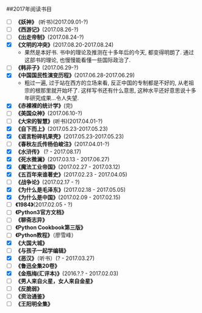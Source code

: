 ##2017年阅读书目

- [ ] **《妖神》** (听书)(2017.09.01-?)
- [ ] **《西游记》**(2017.08.26-?)
- [ ] **《出走帝制》**(2017.08.24-?)
- [x] **《文明的冲突》**(2017.08.20-2017.08.24)
  - 果然是本好书. 书中的理论及推测在十多年后的今天, 都变得明朗了. 通过这部书的理论, 也慢慢能看懂一些国际政治了.
- [ ] **《韩非子》**(2017.06.29-?)
- [x] **《中国国民性演变历程》**(2017.06.28-2017.06.29)
  - 粗过一遍, 过于站在西方的立场来看, 反正中国的专制都是不好的, 从老祖宗的根那里就开始坏了. 这样写书还有什么意思, 这种水平还好意思说十多年研究成果...令人失望.
- [x] **《赤裸裸的统计学》**(完)
- [ ] **《美国众神》**(2017.06.10-?)
- [ ] **《大宋的智慧》**(听书)(2017.04.01-?)
- [x] **《自下而上》**(2017.05.23-2017.05.23)
- [x] **《谣言粉碎机果壳》**(2017.05.23-2017.05.23)
- [ ] **《春秋左氏传杨伯峻注》**(2017.04.01-?)
- [x] **《水浒传》** (? - 2017.08.17)
- [x] **《死水微澜》**(2017.03.13 - 2017.06.27)
- [x] **《魔法工业帝国》**(2017.02.27 - 2017.03.12)
- [x] **《五百年来谁著史》**(2017.02.23 - 2017.04.05)
- [ ] **《战争论》**(2017.02.17 - ?)
- [x] **《为什么是毛泽东》**(2017.02.18 - 2017.05.05)
- [x] **《为什么是中国》**(2017.02.09 - 2017.02.15)
- [ ] **《1984》**(2017.02.05 - ?)
- [ ] **《Python3官方文档》**
- [ ] **《聊斋志异》**
- [ ] **《Python Cookbook第三版》**
- [ ] **《Python教程》**（廖雪峰）
- [x] **《大国大城》**
- [ ] **《与孩子一起学编辑》**
- [x] **《恶汉》**（听书）(? - 2017.03.27)
- [ ] **《鲁迅全集20卷》**
- [x] **《金瓶梅(汇评本)》**(2016.?.? - 2017.02.03)
- [ ] **《男人来自火星，女人来自金星》**
- [ ] **《反脆弱》**
- [ ] **《资治通鉴》**
- [ ] **《王阳明全集》**
